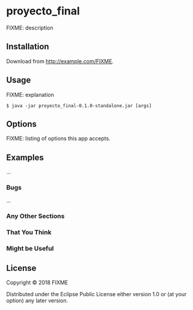 # proyecto_final

FIXME: description

## Installation

Download from http://example.com/FIXME.

## Usage

FIXME: explanation

    $ java -jar proyecto_final-0.1.0-standalone.jar [args]

## Options

FIXME: listing of options this app accepts.

## Examples

...

### Bugs

...

### Any Other Sections
### That You Think
### Might be Useful

## License

Copyright © 2018 FIXME

Distributed under the Eclipse Public License either version 1.0 or (at
your option) any later version.
